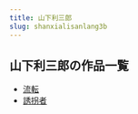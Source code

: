 ```yaml
---
title: 山下利三郎
slug: shanxialisanlang3b
---
```


## 山下利三郎の作品一覧

- [流転](liuzhuan03)
- [誘拐者](youguaizhe7c)
